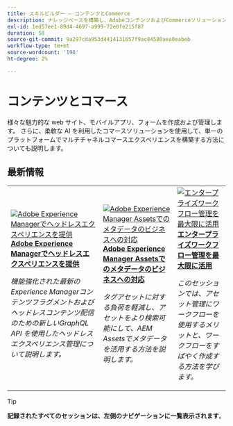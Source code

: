 ```yaml
---
title: スキルビルダー – コンテンツとCommerce
description: ナレッジベースを構築し、AdobeコンテンツおよびCommerceソリューションへの投資を最大限に活用するための録画ウェビナーシリーズ
exl-id: 1ed57ee1-89d4-4697-a999-72e0fe215f87
duration: 58
source-git-commit: 9a297cda953d4414131657f9ac84580aea0eabeb
workflow-type: tm+mt
source-wordcount: '198'
ht-degree: 2%

---
```


# コンテンツとコマース

様々な魅力的な web サイト、モバイルアプリ、フォームを作成および管理します。 さらに、柔軟な AI を利用したコマースソリューションを使用して、単一のプラットフォームでマルチチャネルコマースエクスペリエンスを構築する方法についても説明します。

## 最新情報

<table>
<tr>
  <td>
    <a href="https://experienceleague.adobe.com/docs/skill-builder-events/skill-builder/content-and-commerce/2022/headless.html">
      <img alt="Adobe Experience Managerでヘッドレスエクスペリエンスを提供" src="https://video.tv.adobe.com/v/343816?format=jpeg" />
    </a>
     <div>
      <a href="https://experienceleague.adobe.com/docs/skill-builder-events/skill-builder/content-and-commerce/2022/headless.html">
        <strong>Adobe Experience Managerでヘッドレスエクスペリエンスを提供 </strong>
      </a>
    </div>
    <p>
    <em> 機能強化された最新のExperience Managerコンテンツフラグメントおよびヘッドレスコンテンツ配信のための新しいGraphQL API を使用したヘッドレスエクスペリエンス管理について説明します。</em>
    <p>
  </td>
  <td>
    <a href="https://experienceleague.adobe.com/docs/skill-builder-events/skill-builder/content-and-commerce/2022/metadata.html">
      <img alt="Adobe Experience Manager Assetsでのメタデータのビジネスへの対応" src="https://video.tv.adobe.com/v/343815?format=jpeg" />
    </a>
     <div>
      <a href="https://experienceleague.adobe.com/docs/skill-builder-events/skill-builder/content-and-commerce/2022/metadata.html">
        <strong>Adobe Experience Manager Assetsでのメタデータのビジネスへの対応 </strong>
      </a>
    </div>
    <p>
    <em> タグアセットに対する負荷を軽減し、アセットをより検索可能にして、AEM Assetsでメタデータを活用する方法を説明します。</em>
    <p>
  </td>  
  <td>
    <a href="https://experienceleague.adobe.com/docs/skill-builder-events/skill-builder/content-and-commerce/2022/workflow.html">
      <img alt="エンタープライズワークフロー管理を最大限に活用" src="https://video.tv.adobe.com/v/343817?format=jpeg" />
    </a>
     <div>
      <a href="https://experienceleague.adobe.com/docs/skill-builder-events/skill-builder/content-and-commerce/2022/workflow.html">
        <strong> エンタープライズワークフロー管理を最大限に活用 </strong>
      </a>
    </div>
    <p>
    <em> このセッションでは、アセット管理にワークフローを使用するメリットと、ワークフローをすばやく作成する方法を学びます。</em>
    <p>
  </td>
</tr>
</table>

>[!TIP]
>
>**記録されたすべてのセッションは、左側のナビゲーションに一覧表示されます**。
